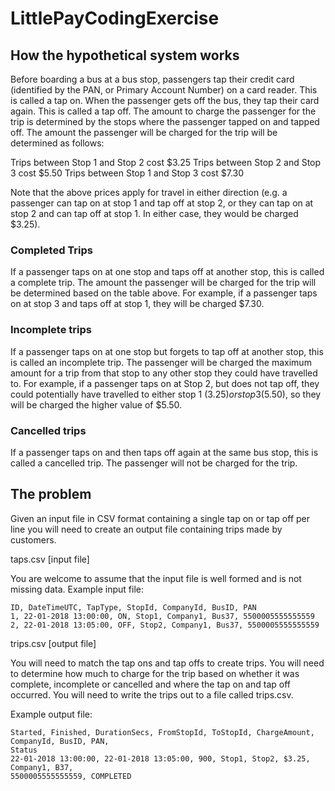 # LittlePayCodingExercise

## How the hypothetical system works

Before boarding a bus at a bus stop, passengers tap their credit card (identified by the PAN, or Primary Account
Number) on a card reader. This is called a tap on. When the passenger gets off the bus, they tap their card
again. This is called a tap off. The amount to charge the passenger for the trip is determined by the stops where
the passenger tapped on and tapped off. The amount the passenger will be charged for the trip will be
determined as follows:

Trips between Stop 1 and Stop 2 cost $3.25
Trips between Stop 2 and Stop 3 cost $5.50
Trips between Stop 1 and Stop 3 cost $7.30

Note that the above prices apply for travel in either direction (e.g. a passenger can tap on at stop 1 and tap off
at stop 2, or they can tap on at stop 2 and can tap off at stop 1. In either case, they would be charged $3.25).

### Completed Trips
If a passenger taps on at one stop and taps off at another stop, this is called a complete trip. The amount the
passenger will be charged for the trip will be determined based on the table above. For example, if a passenger
taps on at stop 3 and taps off at stop 1, they will be charged $7.30.

### Incomplete trips
If a passenger taps on at one stop but forgets to tap off at another stop, this is called an incomplete trip. The
passenger will be charged the maximum amount for a trip from that stop to any other stop they could have
travelled to. For example, if a passenger taps on at Stop 2, but does not tap off, they could potentially have
travelled to either stop 1 ($3.25) or stop 3 ($5.50), so they will be charged the higher value of $5.50.

### Cancelled trips
If a passenger taps on and then taps off again at the same bus stop, this is called a cancelled trip. The
passenger will not be charged for the trip.

## The problem

Given an input file in CSV format containing a single tap on or tap off per line you will need to create an output
file containing trips made by customers.

taps.csv [input file]

You are welcome to assume that the input file is well formed and is not missing data.
Example input file:

```
ID, DateTimeUTC, TapType, StopId, CompanyId, BusID, PAN
1, 22-01-2018 13:00:00, ON, Stop1, Company1, Bus37, 5500005555555559
2, 22-01-2018 13:05:00, OFF, Stop2, Company1, Bus37, 5500005555555559
```

trips.csv [output file]

You will need to match the tap ons and tap offs to create trips. You will need to determine how much to charge
for the trip based on whether it was complete, incomplete or cancelled and where the tap on and tap off
occurred. You will need to write the trips out to a file called trips.csv.

Example output file:

```
Started, Finished, DurationSecs, FromStopId, ToStopId, ChargeAmount, CompanyId, BusID, PAN,
Status
22-01-2018 13:00:00, 22-01-2018 13:05:00, 900, Stop1, Stop2, $3.25, Company1, B37,
5500005555555559, COMPLETED
```
